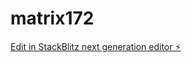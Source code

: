 # matrix172

[Edit in StackBlitz next generation editor ⚡️](https://stackblitz.com/~/github.com/kvartiil/matrix172)